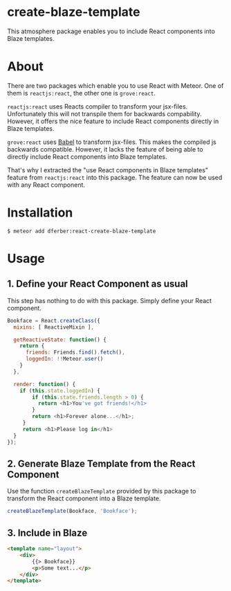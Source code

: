 # create-blaze-template
This atmosphere package enables you to include React components into Blaze
templates.

# About
There are two packages which enable you to use React with Meteor.
One of them is `reactjs:react`, the other one is `grove:react`.

`reactjs:react` uses Reacts compiler to transform your jsx-files.
Unfortunately this will not transpile them for backwards compability.
However, it offers the nice feature to include React components directly in
Blaze templates.

`grove:react` uses [Babel](https://babeljs.io/) to transform jsx-files.
This makes the compiled js backwards compatible.
However, it lacks the feature of being able to directly include React
components into Blaze templates.


That's why I extracted the "use React components in
Blaze templates" feature from `reactjs:react` into this package.
The feature can now be used with any React component.



# Installation
```
$ meteor add dferber:react-create-blaze-template
```

# Usage

## 1. Define your React Component as usual
This step has nothing to do with this package. Simply define your React component.
```js
Bookface = React.createClass({
  mixins: [ ReactiveMixin ],

  getReactiveState: function() {
    return {
      friends: Friends.find().fetch(),
      loggedIn: !!Meteor.user()
    }
  },

  render: function() {
    if (this.state.loggedIn) {
        if (this.state.friends.length > 0) {
          return <h1>You've got friends!</h1>
        }
        return <h1>Forever alone...</h1>;
     }
     return <h1>Please log in</h1>
  }
});
```

## 2. Generate Blaze Template from the React Component
Use the function `createBlazeTemplate` provided by this package to
transform the React component into a Blaze template.
```js
createBlazeTemplate(Bookface, 'Bookface');
```

## 3. Include in Blaze
```html
<template name="layout">
	<div>
		{{> Bookface}}
		<p>Some text...</p>
	</div>
</template>
```


